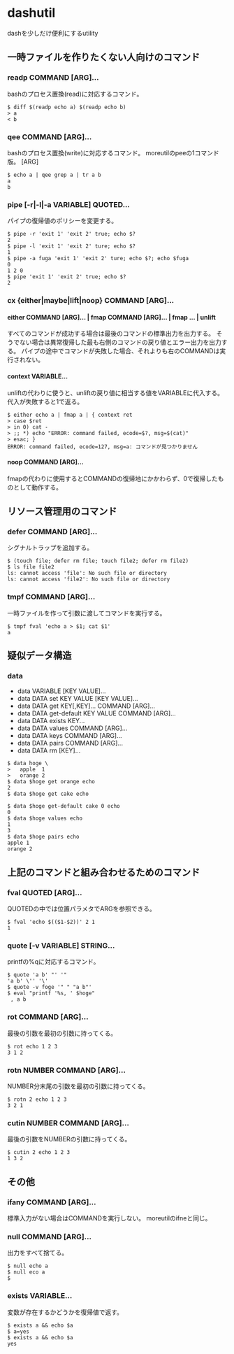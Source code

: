 # dashutil

dashを少しだけ便利にするutility

## 一時ファイルを作りたくない人向けのコマンド

### readp COMMAND \[ARG\]...

bashのプロセス置換(read)に対応するコマンド。

```
$ diff $(readp echo a) $(readp echo b)
> a
< b
```
### qee COMMAND \[ARG\]...

bashのプロセス置換(write)に対応するコマンド。
moreutilのpeeの1コマンド版。
 \[ARG\]
```
$ echo a | qee grep a | tr a b
a
b
```

### pipe \[-r|-l|-a VARIABLE\] QUOTED...

パイプの復帰値のポリシーを変更する。

```
$ pipe -r 'exit 1' 'exit 2' true; echo $?
2
$ pipe -l 'exit 1' 'exit 2' ture; echo $?
1
$ pipe -a fuga 'exit 1' 'exit 2' ture; echo $?; echo $fuga
0
1 2 0
$ pipe 'exit 1' 'exit 2' true; echo $?
2
```

### cx {either|maybe|lift|noop} COMMAND \[ARG\]...

#### either COMMAND \[ARG\]... | fmap COMMAND \[ARG\]... | fmap ... | unlift
すべてのコマンドが成功する場合は最後のコマンドの標準出力を出力する。
そうでない場合は異常復帰した最も右側のコマンドの戻り値とエラー出力を出力する。
パイプの途中でコマンドが失敗した場合、それよりも右のCOMMANDは実行されない。

#### context VARIABLE...
unliftの代わりに使うと、unliftの戻り値に相当する値をVARIABLEに代入する。
代入が失敗すると1で返る。

```
$ either echo a | fmap a | { context ret
> case $ret
> in 0) cat -
> ;; *) echo "ERROR: command failed, ecode=$?, msg=$(cat)"
> esac; }
ERROR: command failed, ecode=127, msg=a: コマンドが見つかりません
```

#### noop COMMAND \[ARG\]...
fmapの代わりに使用するとCOMMANDの復帰地にかかわらず、0で復帰したものとして動作する。

## リソース管理用のコマンド

### defer COMMAND \[ARG\]...

シグナルトラップを追加する。

```
$ (touch file; defer rm file; touch file2; defer rm file2)
$ ls file file2
ls: cannot access 'file': No such file or directory
ls: cannot access 'file2': No such file or directory
```

### tmpf COMMAND \[ARG\]...

一時ファイルを作って引数に渡してコマンドを実行する。

```
$ tmpf fval 'echo a > $1; cat $1'
a
```

## 疑似データ構造

### data

- data VARIABLE \[KEY VALUE\]...
- data DATA set KEY VALUE \[KEY VALUE\]...
- data DATA get KEY\[,KEY\]... COMMAND \[ARG\]...
- data DATA get-default KEY VALUE COMMAND \[ARG\]...
- data DATA exists KEY...
- data DATA values COMMAND \[ARG\]...
- data DATA keys COMMAND \[ARG\]...
- data DATA pairs COMMAND \[ARG\]...
- data DATA rm [KEY]...

```
$ data hoge \
>   apple  1
>   orange 2
$ data $hoge get orange echo
2
$ data $hoge get cake echo

$ data $hoge get-default cake 0 echo
0
$ data $hoge values echo
1
3
$ data $hoge pairs echo
apple 1
orange 2
```

## 上記のコマンドと組み合わせるためのコマンド

### fval QUOTED \[ARG\]...

QUOTEDの中では位置パラメタでARGを参照できる。

```
$ fval 'echo $(($1-$2))' 2 1
1
```

### quote \[-v VARIABLE\] STRING...

printfの%qに対応するコマンド。

```
$ quote 'a b' "' '"
'a b' \'' '\'
$ quote -v foge '" " "a b"'
$ eval "printf '%s, ' $hoge"
 , a b
```

### rot COMMAND \[ARG\]...

最後の引数を最初の引数に持ってくる。

```
$ rot echo 1 2 3
3 1 2
```

### rotn NUMBER COMMAND \[ARG\]...

NUMBER分末尾の引数を最初の引数に持ってくる。

```
$ rotn 2 echo 1 2 3
3 2 1
```

### cutin NUMBER COMMAND \[ARG\]...

最後の引数をNUMBERの引数に持ってくる。

```
$ cutin 2 echo 1 2 3
1 3 2
```

## その他

### ifany COMMAND \[ARG\]...

標準入力がない場合はCOMMANDを実行しない。
moreutilのifneと同じ。

### null COMMAND \[ARG\]...

出力をすべて捨てる。

```
$ null echo a
$ null eco a
$
```

### exists VARIABLE...

変数が存在するかどうかを復帰値で返す。

```
$ exists a && echo $a
$ a=yes
$ exists a && echo $a
yes
```

